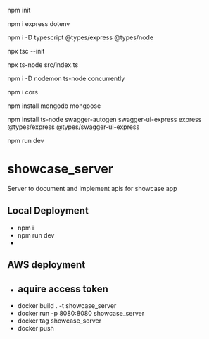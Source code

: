 npm init

npm i express dotenv 

npm i -D typescript @types/express @types/node

npx tsc --init    

npx ts-node src/index.ts

npm i -D nodemon ts-node concurrently

npm i cors

npm install mongodb mongoose

npm install ts-node swagger-autogen swagger-ui-express express @types/express @types/swagger-ui-express


npm run dev   

# showcase_server

Server to document and implement apis for showcase app

## Local Deployment

- npm i
- npm run dev
- 


## AWS deployment

- aquire access token
    -
- docker build . -t showcase_server
- docker run -p 8080:8080 showcase_server
- docker tag showcase_server <aws-repo-path>
- docker push <aws-repo-path>
